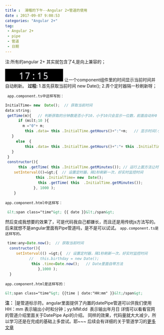 ```yaml
---
title :  滑稽的下午--Angular 2+管道的使用  
date : 2017-09-07 9:08:53
categories: "Angular 2+"
tag:
 - Angular 2+  
 - pipe
 - 管道
 - 日期
---
```

注:所有的angular 2+ 其实就包含了4,是向上兼容的；

![pipe](/images/pipe-1.png)
让一个component组件里的时间显示当前时间并自动刷新。 
**过程:** 
1.首先获取当前时间 new Date();
2.弄个定时器隔一秒刷新呀；

<!--more-->
 ` app.component.ts中这样写到：`

 ```javascript 
 InitialTime= new  Date();  // 获取当前时间  
 data:string;
  getTime(m){   // 判断获取的分钟数是否小于10，小于10只会显示一位数，前面自动补0 
       if (m&lt;10 ){
         m ="0"+ m;
          this .data= this .InitialTime.getHours()+":"+m;   // 显示时间(小时+分钟) eg   17:15 
    }
      else  {
          this .data= this .InitialTime.getHours()+":"+ this .InitialTime.getMinutes();     // 显示时间(小时+分钟) eg   17:15 
    } 
  }
  constructor(){
       this .getTime( this .InitialTime.getMinutes()); // 运行上面方法让时间显示 
     setInterval(()=&gt;{  // 设置定时器，隔1秒刷新一次，好实时监控时间 
               this .InitialTime= new  Date();
                this .getTime( this  .InitialTime.getMinutes());                              
              }, 1000 );                
     } 
```
`app.component.html中这样写：`

```html
 &lt;span class="time"&gt; {{ date }}&lt;/span&gt;
```
 
然后变成我想要的效果了，可是代码我自己都嫌长，而且还是用传统js方法写的。后来就想不是angular里面有Pipe管道吗，是不是可以试试。 
`app.component.ts是这样写的。` 

```javascript
 time:any=Date.now();  // 获取当前时间 
  constructor(){
     setInterval(() =&gt;{  // 设置定时器，隔1秒刷新一次，好实时监控时间 
           //   this.birthday = new Date();       
            this .time=Date.now();   // Date里面自带方法                   
               },1000 );  
  }
```
`app.component.html是这样写的：`

```html
&lt;span class="time"&gt; {{time | date:"HH:mm" }}&lt;/span&gt; 
```
**注：**
|是管道标示符。angular里面提供了内置的datePipe管道可以供我们使用 
  HH：mm 表示输出小时和分钟；yy:MM:dd&nbsp; 表示输出年月日 
  详情可以看看官网的管道介绍里面关于DatePipe Api的介绍。 
  同样的效果，代码量就大大减少，所以学习还是在完成的基础上多尝试。耶~~~ 
  后续会有详细的关于管道学习的[更多文章]()
 